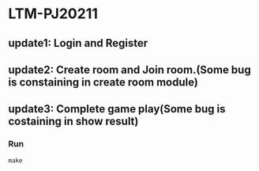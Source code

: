 # LTM-PJ20211
## update1: Login and Register
## update2: Create room and Join room.(Some bug is constaining in create room module)
## update3: Complete game play(Some bug is costaining in show result)
### Run
```
make
```
